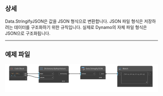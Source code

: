 ## 상세
Data.StringifyJSON은 값을 JSON 형식으로 변환합니다. JSON 파일 형식은 저장하려는 데이터를 구조화하기 위한 규칙입니다. 실제로 Dynamo의 자체 파일 형식은 JSON으로 구조화됩니다.
___
## 예제 파일

![Data.StringifyJSON](./DSCore.Data.StringifyJSON_img.png)

